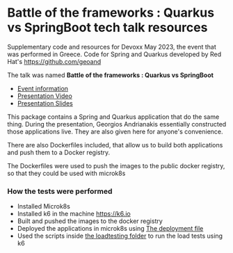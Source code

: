 # Battle of the frameworks : Quarkus vs SpringBoot tech talk resources

Supplementary code and resources for Devoxx May 2023, the event that was performed in Greece. Code for Spring and Quarkus developed by Red Hat's https://github.com/geoand

The talk was named **Battle of the frameworks : Quarkus vs SpringBoot**

- [Event information](https://devoxx.gr/talk/?id=5656)
- [Presentation Video](https://www.youtube.com/watch?v=Cq_YiZQRh9E)
- [Presentation Slides](https://www.slideshare.net/ChristosSotiriou/battle-of-the-frameworks-quarkus-vs-springboot)

This package contains a Spring and Quarkus application that do the same thing. During the presentation, Georgios Andrianakis essentially constructed those applications live. They are also given here for anyone's convenience.

There are also Dockerfiles included, that allow us to build both applications and push them to a Docker registry. 

The Dockerfiles were used to push the images to the public docker registry, so that they could be used with microk8s 

### How the tests were performed
- Installed Microk8s
- Installed k6 in the machine https://k6.io
- Built and pushed the images to the docker registry
- Deployed the applications in microk8s using [The deployment file](./loadtesting/deployment.yaml)
- Used the scripts inside [the loadtesting folder](./loadtesting) to run the load tests using k6
